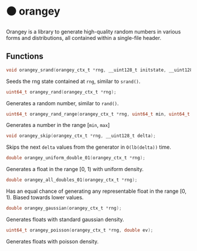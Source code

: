 # 🟠 orangey
Orangey is a library to generate high-quality random numbers in various forms and distributions, all contained within a single-file header.
## Functions
```c
void orangey_srand(orangey_ctx_t *rng, __uint128_t initstate, __uint128_t initseq);
```
Seeds the rng state contained at `rng`, similar to `srand()`.
```c
uint64_t orangey_rand(orangey_ctx_t *rng);
```
Generates a random number, similar to `rand()`.
```c
uint64_t orangey_rand_range(orangey_ctx_t *rng, uint64_t min, uint64_t max);
```
Generates a number in the range \[`min`, `max`\]
```c
void orangey_skip(orangey_ctx_t *rng, __uint128_t delta);
```
Skips the next `delta` values from the generator in `O(lb(delta))` time.
```c
double orangey_uniform_double_01(orangey_ctx_t *rng);
```
Generates a float in the range \[0, 1\) with uniform density.
```c
double orangey_all_doubles_01(orangey_ctx_t *rng);
```
Has an equal chance of generating any representable float in the range \[0, 1\). Biased towards lower values.
```c
double orangey_gaussian(orangey_ctx_t *rng);
```
Generates floats with standard gaussian density.
```c
uint64_t orangey_poisson(orangey_ctx_t *rng, double ev);
```
Generates floats with poisson density.
